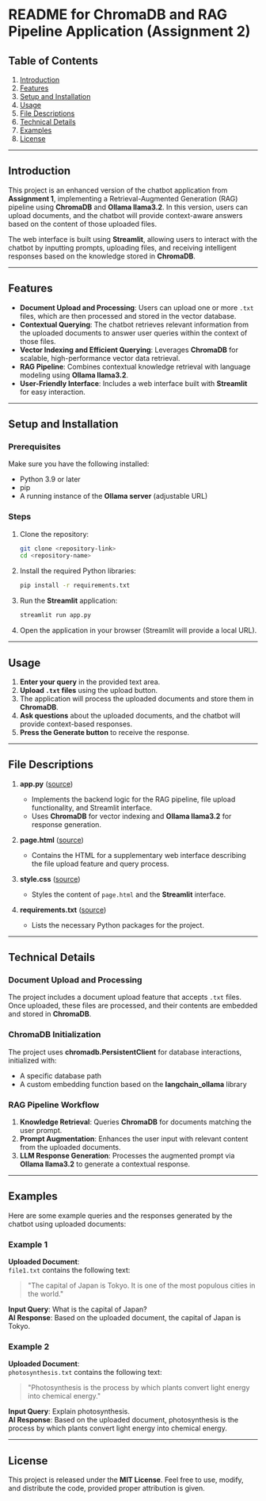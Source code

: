 # README for ChromaDB and RAG Pipeline Application (Assignment 2)

## Table of Contents
1. [Introduction](#introduction)  
2. [Features](#features)  
3. [Setup and Installation](#setup-and-installation)  
4. [Usage](#usage)  
5. [File Descriptions](#file-descriptions)  
6. [Technical Details](#technical-details)  
7. [Examples](#examples)  
8. [License](#license)  

---

## Introduction
This project is an enhanced version of the chatbot application from **Assignment 1**, implementing a Retrieval-Augmented Generation (RAG) pipeline using **ChromaDB** and **Ollama llama3.2**. In this version, users can upload documents, and the chatbot will provide context-aware answers based on the content of those uploaded files.

The web interface is built using **Streamlit**, allowing users to interact with the chatbot by inputting prompts, uploading files, and receiving intelligent responses based on the knowledge stored in **ChromaDB**.

---

## Features
- **Document Upload and Processing**: Users can upload one or more `.txt` files, which are then processed and stored in the vector database.
- **Contextual Querying**: The chatbot retrieves relevant information from the uploaded documents to answer user queries within the context of those files.
- **Vector Indexing and Efficient Querying**: Leverages **ChromaDB** for scalable, high-performance vector data retrieval.
- **RAG Pipeline**: Combines contextual knowledge retrieval with language modeling using **Ollama llama3.2**.
- **User-Friendly Interface**: Includes a web interface built with **Streamlit** for easy interaction.

---

## Setup and Installation

### Prerequisites
Make sure you have the following installed:
- Python 3.9 or later  
- pip  
- A running instance of the **Ollama server** (adjustable URL)

### Steps
1. Clone the repository:  
   ```bash
   git clone <repository-link>
   cd <repository-name>
   ```

2. Install the required Python libraries:  
   ```bash
   pip install -r requirements.txt
   ```

3. Run the **Streamlit** application:  
   ```bash
   streamlit run app.py
   ```

4. Open the application in your browser (Streamlit will provide a local URL).

---

## Usage
1. **Enter your query** in the provided text area.  
2. **Upload `.txt` files** using the upload button.  
3. The application will process the uploaded documents and store them in **ChromaDB**.  
4. **Ask questions** about the uploaded documents, and the chatbot will provide context-based responses.  
5. **Press the Generate button** to receive the response.  

---

## File Descriptions
1. **app.py** ([source](src/app.py))  
   - Implements the backend logic for the RAG pipeline, file upload functionality, and Streamlit interface.  
   - Uses **ChromaDB** for vector indexing and **Ollama llama3.2** for response generation.  

2. **page.html** ([source](src/page.html))  
   - Contains the HTML for a supplementary web interface describing the file upload feature and query process.  

3. **style.css** ([source](src/style.css))  
   - Styles the content of `page.html` and the **Streamlit** interface.  

4. **requirements.txt** ([source](requirements.txt))  
   - Lists the necessary Python packages for the project.  

---

## Technical Details

### Document Upload and Processing
The project includes a document upload feature that accepts `.txt` files. Once uploaded, these files are processed, and their contents are embedded and stored in **ChromaDB**.

### ChromaDB Initialization
The project uses **chromadb.PersistentClient** for database interactions, initialized with:
- A specific database path  
- A custom embedding function based on the **langchain_ollama** library  

### RAG Pipeline Workflow
1. **Knowledge Retrieval**: Queries **ChromaDB** for documents matching the user prompt.  
2. **Prompt Augmentation**: Enhances the user input with relevant content from the uploaded documents.  
3. **LLM Response Generation**: Processes the augmented prompt via **Ollama llama3.2** to generate a contextual response.  

---

## Examples

Here are some example queries and the responses generated by the chatbot using uploaded documents:

### Example 1
**Uploaded Document**:  
`file1.txt` contains the following text:  
> "The capital of Japan is Tokyo. It is one of the most populous cities in the world."

**Input Query**: What is the capital of Japan?  
**AI Response**: Based on the uploaded document, the capital of Japan is Tokyo.

### Example 2
**Uploaded Document**:  
`photosynthesis.txt` contains the following text:  
> "Photosynthesis is the process by which plants convert light energy into chemical energy."

**Input Query**: Explain photosynthesis.  
**AI Response**: Based on the uploaded document, photosynthesis is the process by which plants convert light energy into chemical energy.

---

## License
This project is released under the **MIT License**. Feel free to use, modify, and distribute the code, provided proper attribution is given.
